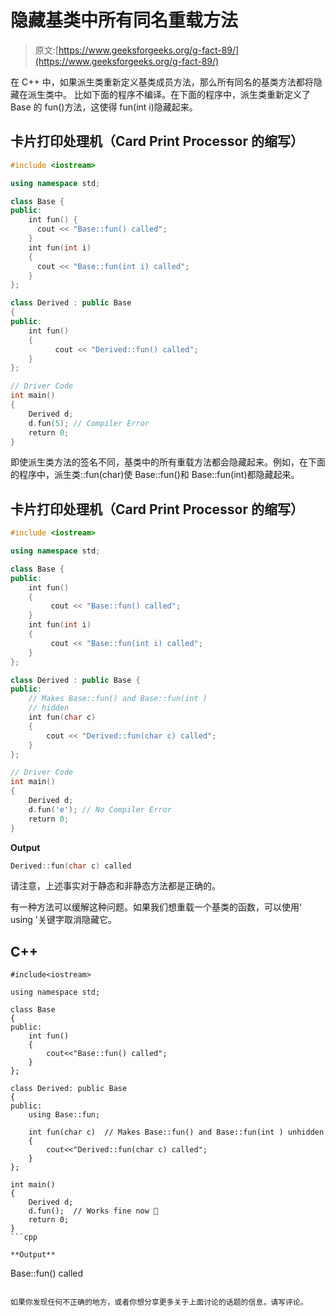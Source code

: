 # 隐藏基类中所有同名重载方法

> 原文:[https://www.geeksforgeeks.org/g-fact-89/](https://www.geeksforgeeks.org/g-fact-89/)

在 C++ 中，如果派生类重新定义基类成员方法，那么所有同名的基类方法都将隐藏在派生类中。
比如下面的程序不编译。在下面的程序中，派生类重新定义了 Base 的 fun()方法，这使得 fun(int i)隐藏起来。

## 卡片打印处理机（Card Print Processor 的缩写）

```cpp
#include <iostream>

using namespace std;

class Base {
public:
    int fun() {
      cout << "Base::fun() called";
    }
    int fun(int i)
    {
      cout << "Base::fun(int i) called";
    }
};

class Derived : public Base
{
public:
    int fun()
    {
          cout << "Derived::fun() called";
    }
};

// Driver Code
int main()
{
    Derived d;
    d.fun(5); // Compiler Error
    return 0;
}
```

即使派生类方法的签名不同，基类中的所有重载方法都会隐藏起来。例如，在下面的程序中，派生类::fun(char)使 Base::fun()和 Base::fun(int)都隐藏起来。

## 卡片打印处理机（Card Print Processor 的缩写）

```cpp
#include <iostream>

using namespace std;

class Base {
public:
    int fun()
    {
         cout << "Base::fun() called";
    }
    int fun(int i)
    {
         cout << "Base::fun(int i) called";
    }
};

class Derived : public Base {
public:
    // Makes Base::fun() and Base::fun(int )
    // hidden
    int fun(char c)
    {
        cout << "Derived::fun(char c) called";
    }
};

// Driver Code
int main()
{
    Derived d;
    d.fun('e'); // No Compiler Error
    return 0;
}
```

**Output**

```cpp
Derived::fun(char c) called
```

请注意，上述事实对于静态和非静态方法都是正确的。

有一种方法可以缓解这种问题。如果我们想重载一个基类的函数，可以使用' using '关键字取消隐藏它。

## C++

```
#include<iostream>

using namespace std;

class Base
{
public:
    int fun()
    {
        cout<<"Base::fun() called";
    }
};

class Derived: public Base
{
public:
    using Base::fun;

    int fun(char c)  // Makes Base::fun() and Base::fun(int ) unhidden
    {
        cout<<"Derived::fun(char c) called";
    }
};

int main()
{
    Derived d;
    d.fun();  // Works fine now 🙂
    return 0;
}
```cpp

**Output**

```
Base::fun() called
```

如果你发现任何不正确的地方，或者你想分享更多关于上面讨论的话题的信息，请写评论。